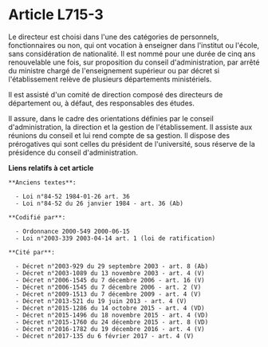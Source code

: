 # Article L715-3

Le directeur est choisi dans l'une des catégories de personnels, fonctionnaires ou non, qui ont vocation à enseigner dans
l'institut ou l'école, sans considération de nationalité. Il est nommé pour une durée de cinq ans renouvelable une fois, sur
proposition du conseil d'administration, par arrêté du ministre chargé de l'enseignement supérieur ou par décret si
l'établissement relève de plusieurs départements ministériels.

Il est assisté d'un comité de direction composé des directeurs de département ou, à défaut, des responsables des études.

Il assure, dans le cadre des orientations définies par le conseil d'administration, la direction et la gestion de
l'établissement. Il assiste aux réunions du conseil et lui rend compte de sa gestion. Il dispose des prérogatives qui sont
celles du président de l'université, sous réserve de la présidence du conseil d'administration.

**Liens relatifs à cet article**

	**Anciens textes**:

	  - Loi n°84-52 1984-01-26 art. 36
	  - Loi n°84-52 du 26 janvier 1984 - art. 36 (Ab)

	**Codifié par**:

	  - Ordonnance 2000-549 2000-06-15
	  - Loi n°2003-339 2003-04-14 art. 1 (loi de ratification)

	**Cité par**:

	  - Décret n°2003-929 du 29 septembre 2003 - art. 8 (Ab)
	  - Décret n°2003-1089 du 13 novembre 2003 - art. 4 (V)
	  - Décret n°2006-1545 du 7 décembre 2006 - art. 16 (V)
	  - Décret n°2006-1545 du 7 décembre 2006 - art. 2 (V)
	  - Décret n°2009-1513 du 7 décembre 2009 - art. 4 (V)
	  - Décret n°2013-521 du 19 juin 2013 - art. 4 (V)
	  - Décret n°2015-1286 du 14 octobre 2015 - art. 4 (VD)
	  - Décret n°2015-1496 du 18 novembre 2015 - art. 4 (VD)
	  - Décret n°2015-1760 du 24 décembre 2015 - art. 8 (VD)
	  - Décret n°2016-1782 du 19 décembre 2016 - art. 4 (V)
	  - Décret n°2017-135 du 6 février 2017 - art. 4 (V)

